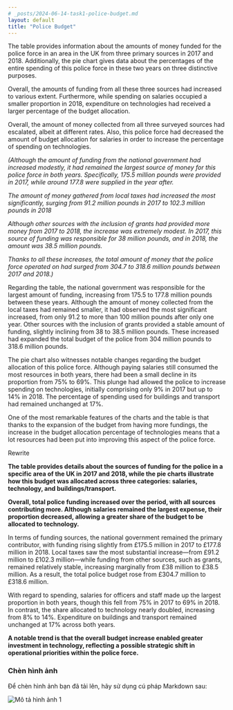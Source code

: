 ```yaml
---
# _posts/2024-06-14-task1-police-budget.md
layout: default
title: "Police Budget"
---
```

The table provides information about the amounts of money funded for the police force in an area in the UK from three primary sources in 2017 and 2018. Additionally, the pie chart gives data about the percentages of the entire spending of this police force in these two years on three distinctive purposes.

Overall, the amounts of funding from all these three sources had increased to various extent. Furthermore, while spending on salaries occupied a smaller proportion in 2018, expenditure on technologies had received a larger percentage of the budget allocation.

Overall, the amount of money collected from all three surveyed sources had escalated, albeit at different rates. Also, this police force had decreased the amount of budget allocation for salaries in order to increase the percentage of spending on technologies.

*(Although the amount of funding from the national government had increased modestly, it had remained the largest source of money for this police force in both years. Specifically, 175.5 million pounds were provided in 2017, while around 177.8 were supplied in the year after.*

*The amount of money gathered from local taxes had increased the most significantly, surging from 91.2 million pounds in 2017 to 102.3 million pounds in 2018*

*Although other sources with the inclusion of grants had provided more money from 2017 to 2018, the increase was extremely modest. In 2017, this source of funding was responsible for 38 million pounds, and in 2018, the amount was 38.5 million pounds.*

*Thanks to all these increases, the total amount of money that the police force operated on had surged from 304.7 to 318.6 million pounds between 2017 and 2018.)*

Regarding the table, the national government was responsible for the largest amount of funding, increasing from 175.5 to 177.8 million pounds between these years. Although the amount of money collected from the local taxes had remained smaller, it had observed the most significant increased, from only 91.2 to more than 100 million pounds after only one year. Other sources with the inclusion of grants provided a stable amount of funding, slightly inclining from 38 to 38.5 million pounds. These increased had expanded the total budget of the police from 304 million pounds to 318.6 million pounds.

The pie chart also witnesses notable changes regarding the budget allocation of this police force. Although paying salaries still consumed the most resources in both years, there had been a small decline in its proportion from 75% to 69%. This plunge had allowed the police to increase spending on technologies, initially comprising only 9% in 2017 but up to 14% in 2018. The percentage of spending used for buildings and transport had remained unchanged at 17%.

One of the most remarkable features of the charts and the table is that thanks to the expansion of the budget from having more fundings, the increase in the budget allocation percentage of technologies means that a lot resources had been put into improving this aspect of the police force.


Rewrite

**The table provides details about the sources of funding for the police in a specific area of the UK in 2017 and 2018, while the pie charts illustrate how this budget was allocated across three categories: salaries, technology, and buildings/transport.**

**Overall, total police funding increased over the period, with all sources contributing more. Although salaries remained the largest expense, their proportion decreased, allowing a greater share of the budget to be allocated to technology.**

In terms of funding sources, the national government remained the primary contributor, with funding rising slightly from £175.5 million in 2017 to £177.8 million in 2018. Local taxes saw the most substantial increase—from £91.2 million to £102.3 million—while funding from other sources, such as grants, remained relatively stable, increasing marginally from £38 million to £38.5 million. As a result, the total police budget rose from £304.7 million to £318.6 million.

With regard to spending, salaries for officers and staff made up the largest proportion in both years, though this fell from 75% in 2017 to 69% in 2018. In contrast, the share allocated to technology nearly doubled, increasing from 8% to 14%. Expenditure on buildings and transport remained unchanged at 17% across both years.

**A notable trend is that the overall budget increase enabled greater investment in technology, reflecting a possible strategic shift in operational priorities within the police force.**

### Chèn hình ảnh

Để chèn hình ảnh bạn đã tải lên, hãy sử dụng cú pháp Markdown sau:

![Mô tả hình ảnh 1](/assets/images/task1-police-budget/image.png)
